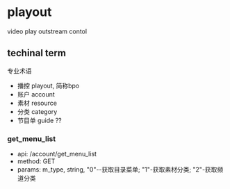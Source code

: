 # playout
video play outstream contol

## techinal term
专业术语

* 播控 playout, 简称bpo
* 账户 account
* 素材 resource
* 分类 category
* 节目单 guide ??

### get_menu_list

* api: /account/get_menu_list
* method: GET
* params: m_type, string, "0"--获取目录菜单; "1"-获取素材分类; "2"-获取频道分类


